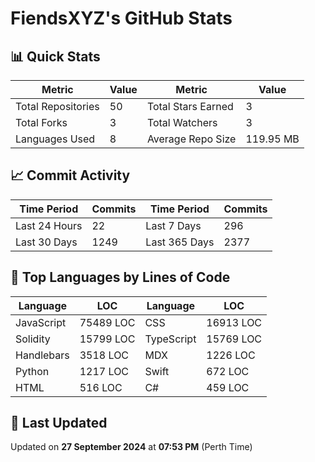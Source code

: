 # FiendsXYZ's GitHub Stats

## 📊 Quick Stats

| Metric               | Value       | Metric               | Value       |
|----------------------|-------------|----------------------|-------------|
| Total Repositories   | 50 | Total Stars Earned   | 3 |
| Total Forks          | 3 | Total Watchers       | 3 |
| Languages Used       | 8 | Average Repo Size    | 119.95 MB |

## 📈 Commit Activity

| Time Period      | Commits      | Time Period      | Commits      |
|------------------|--------------|------------------|--------------|
| Last 24 Hours    | 22 | Last 7 Days      | 296 |
| Last 30 Days     | 1249 | Last 365 Days    | 2377 |

## 📝 Top Languages by Lines of Code

| Language       | LOC        | Language       | LOC        |
|----------------|------------|----------------|------------|
| JavaScript       | 75489 LOC  | CSS       | 16913 LOC  |
| Solidity       | 15799 LOC  | TypeScript       | 15769 LOC  |
| Handlebars       | 3518 LOC  | MDX       | 1226 LOC  |
| Python       | 1217 LOC  | Swift       | 672 LOC  |
| HTML       | 516 LOC  | C#       | 459 LOC  |

## 📅 Last Updated

Updated on **27 September 2024** at **07:53 PM** (Perth Time)
